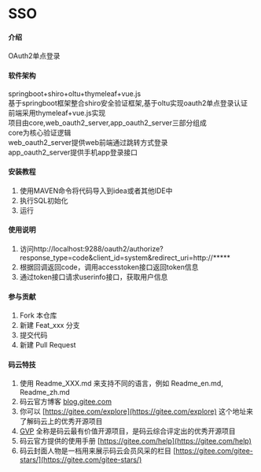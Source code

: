 # SSO

#### 介绍
OAuth2单点登录

#### 软件架构
springboot+shiro+oltu+thymeleaf+vue.js  
基于springboot框架整合shiro安全验证框架,基于oltu实现oauth2单点登录认证  
前端采用thymeleaf+vue.js实现  
项目由core,web_oauth2_server,app_oauth2_server三部分组成  
core为核心验证逻辑  
web_oauth2_server提供web前端通过跳转方式登录  
app_oauth2_server提供手机app登录接口  

#### 安装教程
1.  使用MAVEN命令将代码导入到idea或者其他IDE中
2.  执行SQL初始化
3.  运行

#### 使用说明

1.  访问http://localhost:9288/oauth2/authorize?response_type=code&client_id=system&redirect_uri=http://*****
2.  根据回调返回code，调用accesstoken接口返回token信息
3.	通过token接口请求userinfo接口，获取用户信息

#### 参与贡献

1.  Fork 本仓库
2.  新建 Feat_xxx 分支
3.  提交代码
4.  新建 Pull Request


#### 码云特技

1.  使用 Readme\_XXX.md 来支持不同的语言，例如 Readme\_en.md, Readme\_zh.md
2.  码云官方博客 [blog.gitee.com](https://blog.gitee.com)
3.  你可以 [https://gitee.com/explore](https://gitee.com/explore) 这个地址来了解码云上的优秀开源项目
4.  [GVP](https://gitee.com/gvp) 全称是码云最有价值开源项目，是码云综合评定出的优秀开源项目
5.  码云官方提供的使用手册 [https://gitee.com/help](https://gitee.com/help)
6.  码云封面人物是一档用来展示码云会员风采的栏目 [https://gitee.com/gitee-stars/](https://gitee.com/gitee-stars/)
